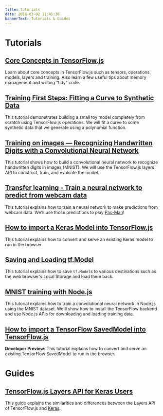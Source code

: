 ```yaml
---
title: tutorials
date: 2018-03-02 11:45:36
bannerText: Tutorials & Guides
---
```


# Tutorials
<h2><a href="./core-concepts.html">Core Concepts in TensorFlow.js</a></h2>

Learn about core concepts in TensorFlow.js such as tensors, operations, models, layers and training.
Also learn a few useful tips about memory management and writing "tidy" code.

<h2><a href="./fit-curve.html">Training First Steps: Fitting a Curve to Synthetic Data</a></h2>

This tutorial demonstrates building a small toy model completely from scratch using TensorFlow.js operations. We will fit a curve to some synthetic data that we generate using a polynomial function.

<h2><a href="./mnist.html">Training on images — Recognizing Handwritten Digits with a Convolutional Neural Network</a></h2>

This tutorial shows how to build a convolutional neural network to recognize
handwritten digits in images (MNIST). We will use the TensorFlow.js layers API
to construct, train, and evaluate the model.

<h2><a href="./webcam-transfer-learning.html">Transfer learning - Train a neural network to predict from webcam data</a></h2>

This tutorial explains how to train a neural network to make predictions from
webcam data. We'll use those predictions to play [Pac-Man](https://en.wikipedia.org/wiki/Pac-Man)!

<h2><a href="./import-keras.html">How to import a Keras Model into TensorFlow.js</a></h2>

This tutorial explains how to convert and serve an existing Keras model to run in the browser.

<h2><a href="./model-save-load.html">Saving and Loading tf.Model</a></h2>

This tutorial explains how to save `tf.Model`s to various destinations such as the web browser's Local Storage and load them back.

<h2><a href="./mnist-node.html">MNIST training with Node.js</a></h2>

This tutorial explains how to train a convolutional neural network in Node.js using the MNIST dataset. We'll show how to install the TensorFlow
backend and use Node.js APIs for downloading and loading training data.

<h2><a href="https://github.com/tensorflow/tfjs-converter" target="_blank">How to import a TensorFlow SavedModel into TensorFlow.js</a></h2>

__Developer Preview:__ This tutorial explains how to convert and serve an existing TensorFlow SavedModel to run in the browser.

# Guides
<h2><a href="./tfjs-layers-for-keras-users.html">TensorFlow.js Layers API for Keras Users</a></h2>

This guide explains the similarities and differences between the Layers API
of TensorFlow.js and [Keras](https://keras.io/).
